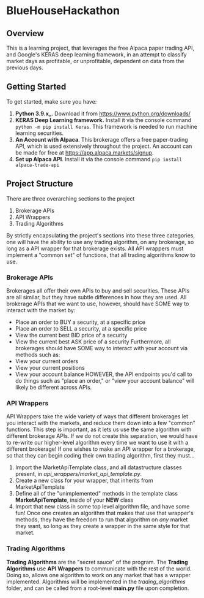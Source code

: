 # BlueHouseHackathon

## Overview
This is a learning project, that leverages the free Alpaca paper trading API, and Google's KERAS deep learning framework, in an attempt to classify market days as profitable, or unprofitable, dependent on data from the previous days.

## Getting Started
To get started, make sure you have:
1. **Python 3.9.x_.** Download it from https://www.python.org/downloads/
2. **KERAS Deep Learning framework.** Install it via the console command `python -m pip install Keras`. This framework is needed to run machine learning securities.
3. **An Account with Alpaca**. This brokerage offers a free paper-trading API, which is used extensively throughout the project. An account can be made for free at https://app.alpaca.markets/signup.
4. **Set up Alpaca API**. Install it via the console command `pip install alpaca-trade-api`

## Project Structure
There are three overarching sections to the project
1. Brokerage APIs
2. API Wrappers
3. Trading Algorithms

By strictly encapsulating the project's sections into these three categories, one will have the ability to use any trading algorithm, on any brokerage, so long as a API wrapper for that brokerage exists. All API wrappers must implement a "common set" of functions, that all trading algorithms know to use.

### Brokerage APIs
Brokerages all offer their own APIs to buy and sell securities. These APIs are all similar, but they have subtle differences in how they are used. All brokerage APIs that we want to use, however, should have SOME way to interact with the market by:
* Place an order to BUY a security, at a specific price
* Place an order to SELL a security, at a specific price
* View the current best BID price of a security
* View the current best ASK price of a security
Furthermore, all brokerages should have SOME way to interact with your account via methods such as:
* View your current orders
* View your current positions
* View your account balance
HOWEVER, the API endpoints you'd call to do things such as "place an order," or "view your account balance" will likely be different across APIs.

### API Wrappers
API Wrappers take the wide variety of ways that different brokerages let you interact with the markets, and reduce them down into a few "common" functions. This step is important, as it lets us use the same algorithm with different brokerage APIs. If we do not create this separation, we would have to re-write our higher-level algorithm every time we want to use it with a different brokerage! If one wishes to make an API wrapper for a brokerage, so that they can begin coding their own trading algorithm, first they must...
1. Import the MarketApiTemplate class, and all datastructure classes present, in *api_wrappers/market_api_template.py*. 
2. Create a new class for your wrapper, that inherits from MarketApiTemplate
3. Define all of the "unimplemented" methods in the template class **MarketApiTemplate**, inside of your **NEW** class
4. Import that new class in some top level algorithm file, and have some fun!
Once one creates an algorithm that makes that use that wrapper's methods, they have the freedom to run that algorithm on *any* market they want, so long as they create a wrapper in the same style for that market. 

### Trading Algorithms
**Trading Algorithms** are the "secret sauce" of the program. The **Trading Algorithms** use **API Wrappers** to communicate with the rest of the world. Doing so, allows one algorithm to work on any market that has a wrapper implemented. Algorithms will be implemented in the *trading_algorithms* folder, and can be called from a root-level **main.py** file upon completion. 
